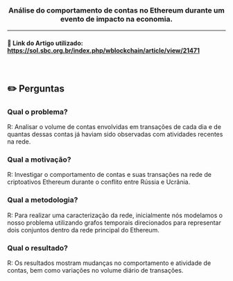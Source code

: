 <p align="center">
      <h3 align="center"> Análise do comportamento de contas no Ethereum durante um evento de impacto na economia. </h3>
<p align="center">

<hr>

#### 🔗 Link do Artigo utilizado: https://sol.sbc.org.br/index.php/wblockchain/article/view/21471

<br>

## :pencil2: Perguntas

### Qual o problema?

R:  Analisar o volume de contas envolvidas em transações de cada dia e de quantas dessas contas já haviam sido observadas com atividades recentes na rede.

### Qual a motivação?

R:  Investigar o comportamento de contas e suas transações na rede de criptoativos Ethereum durante o conflito entre Rússia e Ucrânia.

### Qual a metodologia?

R:  Para realizar uma caracterização da rede, inicialmente nós modelamos o nosso problema utilizando grafos temporais direcionados para representar dois conjuntos dentro da rede principal do Ethereum.

### Qual o resultado?

R:  Os resultados mostram mudanças no comportamento e atividade de contas, bem como variações no volume diário de transações.



















